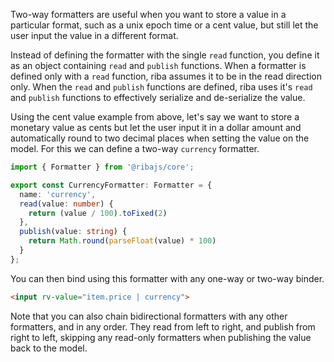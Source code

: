 Two-way formatters are useful when you want to store a value in a particular format, such as a unix epoch time or a cent value, but still let the user input the value in a different format.

Instead of defining the formatter with the single `read` function, you define it as an object containing `read` and `publish` functions. When a formatter is defined only with a `read` function, riba assumes it to be in the read direction only. When the `read` and `publish` functions are defined, riba uses it's `read` and `publish` functions to effectively serialize and de-serialize the value.

Using the cent value example from above, let's say we want to store a monetary value as cents but let the user input it in a dollar amount and automatically round to two decimal places when setting the value on the model. For this we can define a two-way `currency` formatter.

```typescript
import { Formatter } from '@ribajs/core';

export const CurrencyFormatter: Formatter = {
  name: 'currency',
  read(value: number) {
    return (value / 100).toFixed(2)
  },
  publish(value: string) {
    return Math.round(parseFloat(value) * 100)
  }
};
```

You can then bind using this formatter with any one-way or two-way binder.

```html
<input rv-value="item.price | currency">
```

Note that you can also chain bidirectional formatters with any other formatters, and in any order. They read from left to right, and publish from right to left, skipping any read-only formatters when publishing the value back to the model.
